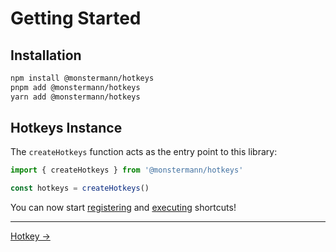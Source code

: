 # Getting Started

## Installation

```sh
npm install @monstermann/hotkeys
pnpm add @monstermann/hotkeys
yarn add @monstermann/hotkeys
```

## Hotkeys Instance

The `createHotkeys` function acts as the entry point to this library:

```ts
import { createHotkeys } from '@monstermann/hotkeys'

const hotkeys = createHotkeys()
```

You can now start [registering](./registering-shortcuts.md) and [executing](./executing-shortcuts.md) shortcuts!

---

[Hotkey →](./hotkey.md)
